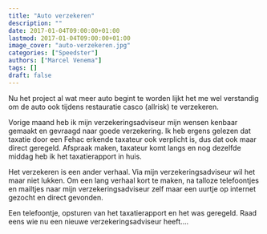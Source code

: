 ```yaml
---
title: "Auto verzekeren"
description: ""
date: 2017-01-04T09:00:00+01:00
lastmod: 2017-01-04T09:00:00+01:00
image_cover: "auto-verzekeren.jpg"
categories: ["Speedster"]
authors: ["Marcel Venema"] 
tags: []
draft: false
---
```


Nu het project al wat meer auto begint te worden lijkt het me wel verstandig om de auto ook tijdens restauratie casco (allrisk) te verzekeren. 

Vorige maand heb ik mijn verzekeringsadviseur mijn wensen kenbaar gemaakt en gevraagd naar goede verzekering. Ik heb ergens gelezen dat taxatie door een Fehac erkende taxateur ook verplicht is, dus dat ook maar direct geregeld. Afspraak maken, taxateur komt langs en nog dezelfde middag heb ik het taxatierapport in huis.

Het verzekeren is een ander verhaal. Via mijn verzekeringsadviseur wil het maar niet lukken. Om een lang verhaal kort te maken, na talloze telefoontjes en mailtjes naar mijn verzekeringsadviseur zelf maar een uurtje op internet gezocht en direct gevonden.

Een telefoontje, opsturen van het taxatierapport en het was geregeld. Raad eens wie nu een nieuwe verzekeringsadviseur heeft....

&nbsp;
